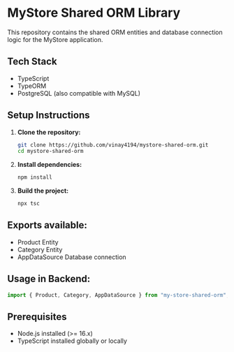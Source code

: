 # MyStore Shared ORM Library

This repository contains the shared ORM entities and database connection logic for the MyStore application.

## Tech Stack

-  TypeScript
-  TypeORM
-  PostgreSQL (also compatible with MySQL)

## Setup Instructions

1. **Clone the repository:**

   ```bash
   git clone https://github.com/vinay4194/mystore-shared-orm.git
   cd mystore-shared-orm
   ```

2. **Install dependencies:**

   ```bash
   npm install
   ```

3. **Build the project:**
   ```bash
   npx tsc
   ```

## Exports available:

-  Product Entity
-  Category Entity
-  AppDataSource Database connection

## Usage in Backend:

```typescript
import { Product, Category, AppDataSource } from "my-store-shared-orm";
```

## Prerequisites

-  Node.js installed (>= 16.x)
-  TypeScript installed globally or locally
